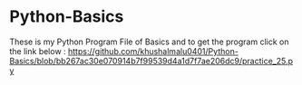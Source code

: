 # Python-Basics
These is my Python Program File of Basics and to get the program click on the link below :
https://github.com/khushalmalu0401/Python-Basics/blob/bb267ac30e070914b7f99539d4a1d7f7ae206dc9/practice_25.py

